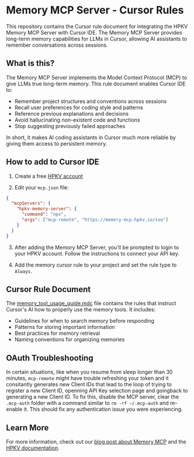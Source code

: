 # Memory MCP Server - Cursor Rules

This repository contains the Cursor rule document for integrating the HPKV Memory MCP Server with Cursor IDE. The Memory MCP Server provides long-term memory capabilities for LLMs in Cursor, allowing AI assistants to remember conversations across sessions.

## What is this?

The Memory MCP Server implements the Model Context Protocol (MCP) to give LLMs true long-term memory. This rule document enables Cursor IDE to:

- Remember project structures and conventions across sessions
- Recall user preferences for coding style and patterns
- Reference previous explanations and decisions
- Avoid hallucinating non-existent code and functions
- Stop suggesting previously failed approaches

In short, it makes AI coding assistants in Cursor much more reliable by giving them access to persistent memory.

## How to add to Cursor IDE

1. Create a free [HPKV account](https://hpkv.io/signup)
   
2. Edit your `mcp.json` file:

```json
{
  "mcpServers": {
    "hpkv-memory-server": {
      "command": "npx",
      "args": ["mcp-remote", "https://memory-mcp.hpkv.io/sse"]
    }
  }
}
```

3. After adding the Memory MCP Server, you'll be prompted to login to your HPKV account. Follow the instructions to connect your API key.
  
4. Add the memory cursor rule to your project and set the rule type to `Always`.

## Cursor Rule Document

The [memory_tool_usage_guide.mdc](./memory_tool_usage_guide.mdc) file contains the rules that instruct Cursor's AI how to properly use the memory tools. It includes:

- Guidelines for when to search memory before responding
- Patterns for storing important information
- Best practices for memory retrieval
- Naming conventions for organizing memories

## OAuth Troubleshooting

In certain situations, like when you resume from sleep longer than 30 minutes, `mcp-remote` might have trouble refreshing your token and it consitantly generates new Client IDs that lead to the loop of trying to register a new Client ID, openning API Key selection page and goingback to generating a new Client ID. To fix this, disable the MCP server, clear the `.mcp-auth` folder with a command similar to `rm -rf ~/.mcp-auth` and re-enable it. This should fix any authentication issue you were experiencing. 

## Learn More

For more information, check out our [blog post about Memory MCP](https://hpkv.io/blog/2025/04/mcp-memory-with-hpkv) and the [HPKV documentation](https://hpkv.io/docs).
